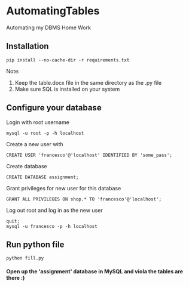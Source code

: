 # AutomatingTables
Automating my DBMS Home Work


## Installation
```
pip install --no-cache-dir -r requirements.txt
```
Note: 
1.  Keep the table.docx file in the same directory as the .py file
2.  Make sure SQL is installed on your system

## Configure your database
Login with root username
```
mysql -u root -p -h localhost
```
Create a new user with
```
CREATE USER 'francesco'@'localhost' IDENTIFIED BY 'some_pass';
```
Create database
```
CREATE DATABASE assignment;
```
Grant privileges for new user for this database
```
GRANT ALL PRIVILEGES ON shop.* TO 'francesco'@'localhost';
```
Log out root and log in as the new user
```
quit;
mysql -u francesco -p -h localhost
```
## Run python file
```
python fill.py
```


#### Open up the 'assignment' database in MySQL and viola the tables are there :)









